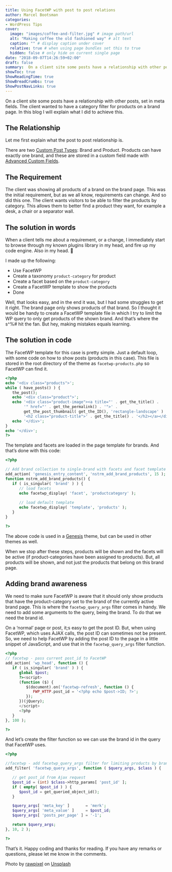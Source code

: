 ```yaml
---
title: Using FacetWP with post to post relations
author: Marcel Bootsman
categories:
- WordPress Tips
cover: 
  image: "images/coffee-and-filter.jpg" # image path/url
  alt: "Making coffee the old fashioned way" # alt text
  caption: "" # display caption under cover
  relative: true # when using page bundles set this to true
  hidden: false # only hide on current single page
date: "2018-09-07T14:26:59+02:00"
draft: false
summary:  On a client site some posts have a relationship with other posts, set in meta fields. The client wanted to have a category filter for products on a brand page. In this blog I will explain what I did to achieve this.
showToc: true
ShowReadingTime: true
ShowBreadCrumbs: true
ShowPostNavLinks: true
---
```

On a client site some posts have a relationship with other posts, set in meta fields. The client wanted to have a category filter for products on a brand page. In this blog I will explain what I did to achieve this.

The Relationship
----------------

Let me first explain what the post to post relationship is.

There are two [Custom Post Types](https://codex.wordpress.org/Post_Types): Brand and Product. Products can have exactly one brand, and these are stored in a custom field made with [Advanced Custom Fields](https://www.advancedcustomfields.com/).

The Requirement
---------------

The client was showing all products of a brand on the brand page. This was the initial requirement, but as we all know, requirements can change. And so did this one. The client wants visitors to be able to filter the products by category. This allows them to better find a product they want, for example a desk, a chair or a separator wall.

The solution in words
---------------------

When a client tells me about a requirement, or a change, I immediately start to browse through my known plugins library in my head, and fire up my code engine. Also in my head. 🤯

I made up the following:

- Use FacetWP
- Create a taxonomy `product-category` for product
- Create a facet based on the `product-category`
- Create a FacetWP template to show the products
- Done

Well, that looks easy, and in the end it was, but I had some struggles to get it right. The brand page only shows products of that brand. So I thought it would be handy to create a FacetWP template file in which I try to limit the WP query to only get products of the shown brand. And that’s where the s^%# hit the fan. But hey, making mistakes equals learning.

The solution in code
--------------------

The FacetWP template for this case is pretty simple. Just a default loop, with some code on how to show posts (products in this case). This file is stored in the root directory of the theme as `facetwp-products.php` so FacetWP can find it.

```php
<?php
echo '<div class="products">';
while ( have_posts() ) {
   the_post();
   echo '<div class="product">';
   echo '<div class="product-image"><a title="' . get_the_title() . 
        '" href="' . get_the_permalink() . '">' . 
        get_the_post_thumbnail( get_the_ID(), 'rectangle-landscape' ) . 
        '<h2 class="product-title">' . get_the_title() . '</h2></a></div>';
   echo '</div>';
}
echo '</div>';
?>
```

The template and facets are loaded in the page template for brands. And that’s done with this code:

```php
<?php

// Add brand collection to single-brand with facets and facet template
add_action( 'genesis_entry_content', 'nstrm_add_brand_products', 15 );
function nstrm_add_brand_products() {
   if ( is_singular( 'brand' ) ) {
      // load facets
      echo facetwp_display( 'facet', 'productcategory' );
    
      // load default template
      echo facetwp_display( 'template', 'products' );
   }
}

?>
```

The above code is used in a [Genesis](https://www.studiopress.com/themes/genesis/) theme, but can be used in other themes as well.

When we stop after these steps, products will be shown and the facets will be active (if product-categories have been assigned to products). But, all products will be shown, and not just the products that belong on this brand page.

Adding brand awareness  
----------------------

We need to make sure FacetWP is aware that it should only show products that have the product-category set to the brand of the currently active brand page. This is where the `facetwp_query_args` filter comes in handy. We need to add some arguments to the query, being the brand. To do that we need the brand id.

On a ‘normal’ page or post, it;s easy to get the post ID. But, when using FacetWP, which uses AJAX calls, the post ID can sometimes not be present. So, we need to help FacetWP by adding the post ID to the page in a little snippet of JavaScript, and use that in the `facetwp_query_args` filter function.

```php
<?php 
// facetwp - pass current post_id to FacetWP
add_action( 'wp_head', function () {
   if ( is_singular( 'brand' ) ) {
      global $post;
      ?><script>
      (function ($) {
         $(document).on('facetwp-refresh', function () {
            FWP_HTTP.post_id = '<?php echo $post->ID; ?>';
         });
      })(jQuery);
      </script>
      <?php
   }
}, 100 );

?>
```

And let’s create the filter function so we can use the brand id in the query that FacetWP uses.

```php
<?php

//facetwp - add facetwp_query_args filter for limiting products by brand
add_filter( 'facetwp_query_args', function ( $query_args, $class ) {

   // get post_id from Ajax request
   $post_id = (int) $class->http_params[ 'post_id' ];
   if ( empty( $post_id ) ) {
      $post_id = get_queried_object_id();
   }

   $query_args[ 'meta_key' ]       = 'merk';
   $query_args[ 'meta_value' ]     = $post_id;
   $query_args[ 'posts_per_page' ] = '-1';

   return $query_args;
}, 10, 2 );

?>
```

That’s it. Happy coding and thanks for reading. If you have any remarks or questions, please let me know in the comments.

Photo by [rawpixel](https://unsplash.com/photos/ytHiKjbaQoY?utm_source=unsplash&utm_medium=referral&utm_content=creditCopyText) on [Unsplash](https://unsplash.com/search/photos/filter?utm_source=unsplash&utm_medium=referral&utm_content=creditCopyText)
